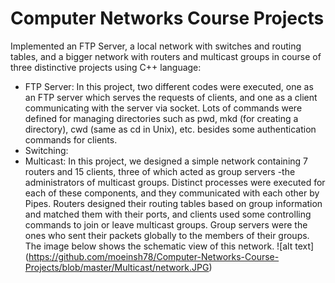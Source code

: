 # Computer Networks Course Projects

Implemented an FTP Server, a local network with switches and routing tables, and a bigger network with routers and multicast groups in course of three distinctive projects using C++ language:  

* FTP Server: In this project, two different codes were executed, one as an FTP server which serves the requests of clients, and one as a client communicating with the server via socket. Lots of commands were defined for managing directories such as pwd, mkd (for creating a directory), cwd (same as cd in Unix), etc. besides some authentication commands for clients. 
* Switching: 
* Multicast: In this project, we designed a simple network containing 7 routers and 15 clients, three of which acted as group servers -the administrators of multicast groups. Distinct processes were executed for each of these components, and they communicated with each other by Pipes. Routers designed their routing tables based on group information and matched them with their ports, and clients used some controlling commands to join or leave multicast groups. Group servers were the ones who sent their packets globally to the members of their groups. The image below shows the schematic view of this network. 
![alt text] (https://github.com/moeinsh78/Computer-Networks-Course-Projects/blob/master/Multicast/network.JPG)
